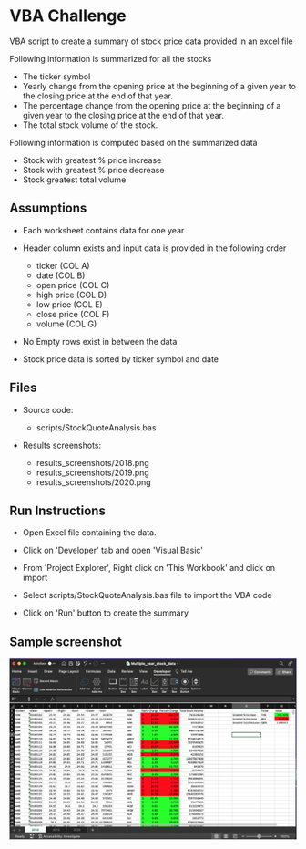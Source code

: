 # VBA Challenge

VBA script to create a summary of stock price data provided in an excel file

Following information is summarized for all the stocks
  * The ticker symbol
  * Yearly change from the opening price at the beginning of a given year to the closing price at the end of that year.
  * The percentage change from the opening price at the beginning of a given year to the closing price at the end of that year.
  * The total stock volume of the stock.

Following information is computed based on the summarized data
  * Stock with greatest % price increase
  * Stock with greatest % price decrease
  * Stock greatest total volume

## Assumptions

  * Each worksheet contains data for one year

  * Header column exists and input data is provided in the following order
    * ticker (COL A)
    * date (COL B)
    * open price (COL C)
    * high price (COL D)
    * low price (COL E)
    * close price (COL F)
    * volume (COL G)

  * No Empty rows exist in between the data

  * Stock price data is sorted by ticker symbol and date

## Files

  * Source code:
    * scripts/StockQuoteAnalysis.bas

  * Results screenshots:
    * results_screenshots/2018.png
    * results_screenshots/2019.png
    * results_screenshots/2020.png

## Run Instructions

  * Open Excel file containing the data.

  * Click on 'Developer' tab and open 'Visual Basic'

  * From 'Project Explorer', Right click on 'This Workbook' and click on import

  * Select scripts/StockQuoteAnalysis.bas file to import the VBA code

  * Click on 'Run' button to create the summary

## Sample screenshot

  ![plot](./results_screenshots/2018.png)
